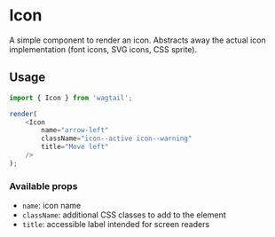 # Icon

A simple component to render an icon. Abstracts away the actual icon implementation (font icons, SVG icons, CSS sprite).

## Usage

```javascript
import { Icon } from 'wagtail';

render(
    <Icon
        name="arrow-left"
        className="icon--active icon--warning"
        title="Move left"
    />
);
```

### Available props

- `name`: icon name
- `className`: additional CSS classes to add to the element
- `title`: accessible label intended for screen readers

